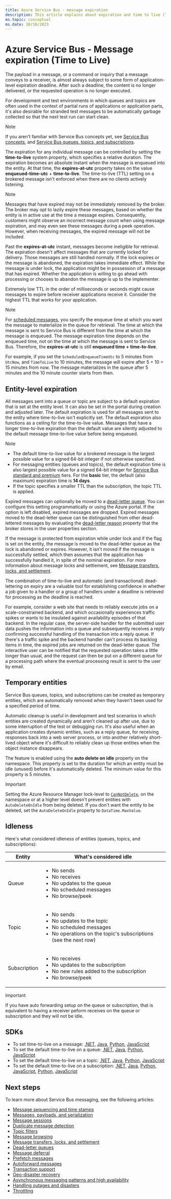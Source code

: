 ```yaml
---
title: Azure Service Bus - message expiration
description: This article explains about expiration and time to live (TTL) of Azure Service Bus messages. After such a deadline, the message is no longer delivered.
ms.topic: conceptual
ms.date: 10/10/2023
---
```


# Azure Service Bus - Message expiration (Time to Live)
The payload in a message, or a command or inquiry that a message conveys to a receiver, is almost always subject to some form of application-level expiration deadline. After such a deadline, the content is no longer delivered, or the requested operation is no longer executed.

For development and test environments in which queues and topics are often used in the context of partial runs of applications or application parts, it's also desirable for stranded test messages to be automatically garbage collected so that the next test run can start clean.

> [!NOTE]
> If you aren't familiar with Service Bus concepts yet, see [Service Bus concepts](service-bus-messaging-overview.md#concepts), and [Service Bus queues, topics, and subscriptions](service-bus-queues-topics-subscriptions.md).

The expiration for any individual message can be controlled by setting the **time-to-live** system property, which specifies a relative duration. The expiration becomes an absolute instant when the message is enqueued into the entity. At that time, the **expires-at-utc** property takes on the value **enqueued-time-utc** + **time-to-live**. The time-to-live (TTL) setting on a brokered message isn't enforced when there are no clients actively listening.

> [!NOTE]
> Messages that have expired may not be immediately removed by the broker. The broker may opt to lazily expire these messages, based on whether the entity is in active use at the time a message expires. Consequently, customers might observe an incorrect message count when using message expiration, and may even see these messages during a peek operation. However, when receiving messages, the expired message will not be included.

Past the **expires-at-utc** instant, messages become ineligible for retrieval. The expiration doesn't affect messages that are currently locked for delivery. Those messages are still handled normally. If the lock expires or the message is abandoned, the expiration takes immediate effect. While the message is under lock, the application might be in possession of a message that has expired. Whether the application is willing to go ahead with processing or chooses to abandon the message is up to the implementer.

Extremely low TTL in the order of milliseconds or seconds might cause messages to expire before receiver applications receive it. Consider the highest TTL that works for your application.

> [!NOTE]
> For [scheduled messages](message-sequencing.md#scheduled-messages), you specify the enqueue time at which you want the message to materialize in the queue for retrieval. The time at which the message is sent to Service Bus is different from the time at which the message is enqueued. The message expiration time depends on the enqueued time, not on the time at which the message is sent to Service Bus. Therefore, the **expires-at-utc** is still **enqueued time + time-to-live**. 
>
> For example, if you set the `ScheduledEnqueueTimeUtc` to 5 minutes from `UtcNow`, and `TimeToLive` to 10 minutes, the message will expire after 5 + 10 = 15 minutes from now. The message materializes in the queue after 5 minutes and the 10 minute counter starts from then.

## Entity-level expiration
All messages sent into a queue or topic are subject to a default expiration that is set at the entity level. It can also be set in the portal during creation and adjusted later. The default expiration is used for all messages sent to the entity where time-to-live isn't explicitly set. The default expiration also functions as a ceiling for the time-to-live value. Messages that have a longer time-to-live expiration than the default value are silently adjusted to the default message time-to-live value before being enqueued.

> [!NOTE]
> - The default time-to-live value for a brokered message is the largest possible value for a signed 64-bit integer if not otherwise specified.
> - For messaging entities (queues and topics), the default expiration time is also largest possible value for a signed 64-bit integer for [Service Bus standard and premium](service-bus-premium-messaging.md) tiers. For the **basic** tier, the default (also maximum) expiration time is **14 days**.
> - If the topic specifies a smaller TTL than the subscription, the topic TTL is applied.

Expired messages can optionally be moved to a [dead-letter queue](service-bus-dead-letter-queues.md). You can configure this setting programmatically or using the Azure portal. If the option is left disabled, expired messages are dropped. Expired messages moved to the dead-letter queue can be distinguished from other dead-lettered messages by evaluating the [dead-letter reason](service-bus-dead-letter-queues.md#moving-messages-to-the-dlq) property that the broker stores in the user properties section. 

If the message is protected from expiration while under lock and if the flag is set on the entity, the message is moved to the dead-letter queue as the lock is abandoned or expires. However, it isn't moved if the message is successfully settled, which then assumes that the application has successfully handled it, in spite of the nominal expiration. For more information about message locks and settlement, see [Message transfers, locks, and settlement](message-transfers-locks-settlement.md).

The combination of time-to-live and automatic (and transactional) dead-lettering on expiry are a valuable tool for establishing confidence in whether a job given to a handler or a group of handlers under a deadline is retrieved for processing as the deadline is reached.

For example, consider a web site that needs to reliably execute jobs on a scale-constrained backend, and which occasionally experiences traffic spikes or wants to be insulated against availability episodes of that backend. In the regular case, the server-side handler for the submitted user data pushes the information into a queue and subsequently receives a reply confirming successful handling of the transaction into a reply queue. If there's a traffic spike and the backend handler can't process its backlog items in time, the expired jobs are returned on the dead-letter queue. The interactive user can be notified that the requested operation takes a little longer than usual, and the request can then be put on a different queue for a processing path where the eventual processing result is sent to the user by email. 

## Temporary entities

Service Bus queues, topics, and subscriptions can be created as temporary entities, which are automatically removed when they haven't been used for a specified period of time.
 
Automatic cleanup is useful in development and test scenarios in which entities are created dynamically and aren't cleaned up after use, due to some interruption of the test or debugging run. It's also useful when an application creates dynamic entities, such as a reply queue, for receiving responses back into a web server process, or into another relatively short-lived object where it's difficult to reliably clean up those entities when the object instance disappears.

The feature is enabled using the **auto delete on idle** property on the namespace. This property is set to the duration for which an entity must be idle (unused) before it's automatically deleted. The minimum value for this property is 5 minutes.

> [!IMPORTANT] 
> Setting the Azure Resource Manager lock-level to [`CanNotDelete`](../azure-resource-manager/management/lock-resources.md), on the namespace or at a higher level doesn't prevent entities with `AutoDeleteOnIdle` from being deleted. If you don't want the entity to be deleted, set the `AutoDeleteOnIdle` property to `DataTime.MaxValue`.

 
## Idleness

Here's what considered idleness of entities (queues, topics, and subscriptions):

| Entity | What's considered idle | 
| ------ | ---------------------- | 
| Queue | <ul><li>No sends</li><li>No receives</li><li>No updates to the queue</li><li>No scheduled messages</li><li>No browse/peek</li> |
| Topic | <ul><li>No sends</li><li>No updates to the topic</li><li>No scheduled messages</li><li>No operations on the topic's subscriptions (see the next row)</li></ul> |
| Subscription | <ul><li>No receives</li><li>No updates to the subscription</li><li>No new rules added to the subscription</li><li>No browse/peek</li></ul> |

 > [!IMPORTANT] 
> If you have auto forwarding setup on the queue or subscription, that is equivalent to having a receiver peform receives on the queue or subscription and they will not be idle.
 
## SDKs

- To set time-to-live on a message: [.NET](/dotnet/api/azure.messaging.servicebus.servicebusmessage.timetolive), [Java](/java/api/com.azure.messaging.servicebus.servicebusmessage.settimetolive), [Python](/python/api/azure-servicebus/azure.servicebus.servicebusmessage), [JavaScript](/javascript/api/@azure/service-bus/servicebusmessage#@azure-service-bus-servicebusmessage-timetolive)
- To set the default time-to-live on a queue: [.NET](/dotnet/api/azure.messaging.servicebus.administration.createqueueoptions.defaultmessagetimetolive), [Java](/java/api/com.azure.messaging.servicebus.administration.models.createqueueoptions.setdefaultmessagetimetolive), [Python](/python/api/azure-servicebus/azure.servicebus.management.queueproperties), [JavaScript](/javascript/api/@azure/service-bus/queueproperties#@azure-service-bus-queueproperties-defaultmessagetimetolive)
- To set the default time-to-live on a topic: [.NET](/dotnet/api/azure.messaging.servicebus.administration.createtopicoptions.defaultmessagetimetolive), [Java](/java/api/com.azure.messaging.servicebus.administration.models.createtopicoptions.setdefaultmessagetimetolive), [Python](/python/api/azure-servicebus/azure.servicebus.management.topicproperties), [JavaScript](/javascript/api/@azure/service-bus/topicproperties#@azure-service-bus-topicproperties-defaultmessagetimetolive)
- To set the default time-to-live on a subscription: [.NET](/dotnet/api/azure.messaging.servicebus.administration.createsubscriptionoptions.defaultmessagetimetolive), [Java](), [Python](), [JavaScript](/java/api/com.azure.messaging.servicebus.administration.models.createsubscriptionoptions.setdefaultmessagetimetolive), [Python](/python/api/azure-servicebus/azure.servicebus.management.subscriptionproperties), [JavaScript](/javascript/api/@azure/service-bus/subscriptionproperties)
 


## Next steps

To learn more about Service Bus messaging, see the following articles: 

- [Message sequencing and time stamps](message-sequencing.md)
- [Messages, payloads, and serialization](service-bus-messages-payloads.md)
- [Message sessions](message-sessions.md)
- [Duplicate message detection](duplicate-detection.md)
- [Topic filters](topic-filters.md)
- [Message browsing](message-browsing.md)
- [Message transfers, locks, and settlement](message-transfers-locks-settlement.md)
- [Dead-letter queues](service-bus-dead-letter-queues.md)
- [Message deferral](message-deferral.md)
- [Prefetch messages](service-bus-prefetch.md)
- [Autoforward messages](service-bus-auto-forwarding.md)
- [Transaction support](service-bus-transactions.md)
- [Geo-disaster recovery](service-bus-geo-dr.md)
- [Asynchronous messaging patterns and high availability](service-bus-async-messaging.md)
- [Handling outages and disasters](service-bus-outages-disasters.md)
- [Throttling](service-bus-throttling.md)
